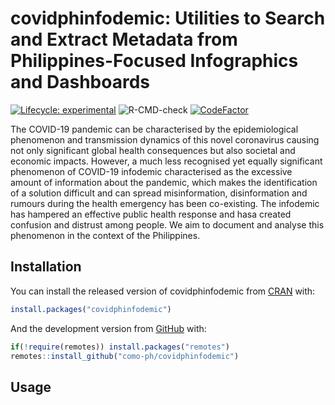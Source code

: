 
<!-- README.md is generated from README.Rmd. Please edit that file -->

# covidphinfodemic: Utilities to Search and Extract Metadata from Philippines-Focused Infographics and Dashboards

<!-- badges: start -->

[![Lifecycle:
experimental](https://img.shields.io/badge/lifecycle-experimental-orange.svg)](https://www.tidyverse.org/lifecycle/#experimental)
![R-CMD-check](https://github.com/como-ph/covidphinfodemic/workflows/R-CMD-check/badge.svg)
[![CodeFactor](https://www.codefactor.io/repository/github/como-ph/covidphinfodemic/badge)](https://www.codefactor.io/repository/github/como-ph/covidphinfodemic)
<!-- badges: end -->

The COVID-19 pandemic can be characterised by the epidemiological
phenomenon and transmission dynamics of this novel coronavirus causing
not only significant global health consequences but also societal and
economic impacts. However, a much less recognised yet equally
significant phenomenon of COVID-19 infodemic characterised as the
excessive amount of information about the pandemic, which makes the
identification of a solution difficult and can spread misinformation,
disinformation and rumours during the health emergency has been
co-existing. The infodemic has hampered an effective public health
response and hasa created confusion and distrust among people. We aim to
document and analyse this phenomenon in the context of the Philippines.

## Installation

You can install the released version of covidphinfodemic from
[CRAN](https://CRAN.R-project.org) with:

``` r
install.packages("covidphinfodemic")
```

And the development version from [GitHub](https://github.com/) with:

``` r
if(!require(remotes)) install.packages("remotes")
remotes::install_github("como-ph/covidphinfodemic")
```

## Usage
